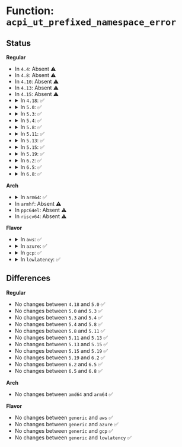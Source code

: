 # Function: <code>acpi_ut_prefixed_namespace_error</code>

## Status
<b>Regular</b>
<ul>
<li>
In <code>4.4</code>: Absent ⚠️
</li>
<li>
In <code>4.8</code>: Absent ⚠️
</li>
<li>
In <code>4.10</code>: Absent ⚠️
</li>
<li>
In <code>4.13</code>: Absent ⚠️
</li>
<li>
In <code>4.15</code>: Absent ⚠️
</li>
<li>
<details>
<summary>In <code>4.18</code>: ✅</summary>

```c
void acpi_ut_prefixed_namespace_error(const char *module_name, u32 line_number, union acpi_generic_state *prefix_scope, const char *internal_path, acpi_status lookup_status);
```

**Collision:** Unique Global

**Inline:** No

**Transformation:** False

**Instances:**

```
In drivers/acpi/acpica/uterror.c (ffffffff815ba331)
Location: drivers/acpi/acpica/uterror.c:168
Inline: False
Direct callers:
  - drivers/acpi/acpica/dsfield.c:acpi_ds_create_index_field
  - drivers/acpi/acpica/dsfield.c:acpi_ds_create_index_field
  - drivers/acpi/acpica/dsfield.c:acpi_ds_create_bank_field
  - drivers/acpi/acpica/dsfield.c:acpi_ds_create_bank_field
  - drivers/acpi/acpica/dsfield.c:acpi_ds_init_field_objects
  - drivers/acpi/acpica/dsfield.c:acpi_ds_create_field
  - drivers/acpi/acpica/dsfield.c:acpi_ds_get_field_names
  - drivers/acpi/acpica/dsfield.c:acpi_ds_get_field_names
  - drivers/acpi/acpica/dsfield.c:acpi_ds_create_buffer_field
  - drivers/acpi/acpica/dsobject.c:acpi_ds_build_internal_object
  - drivers/acpi/acpica/dsutils.c:acpi_ds_create_operand
  - drivers/acpi/acpica/dswload.c:acpi_ds_load1_begin_op
  - drivers/acpi/acpica/dswload.c:acpi_ds_load1_begin_op
  - drivers/acpi/acpica/dswload2.c:acpi_ds_load2_end_op
  - drivers/acpi/acpica/dswload2.c:acpi_ds_load2_begin_op
  - drivers/acpi/acpica/dswload2.c:acpi_ds_load2_begin_op
  - drivers/acpi/acpica/nsconvert.c:acpi_ns_convert_to_reference
  - drivers/acpi/acpica/psargs.c:acpi_ps_get_next_namepath
```
**Symbols:**

```
ffffffff815ba331-ffffffff815ba405: acpi_ut_prefixed_namespace_error (STB_GLOBAL)
```
</details>
</li>
<li>
<details>
<summary>In <code>5.0</code>: ✅</summary>

```c
void acpi_ut_prefixed_namespace_error(const char *module_name, u32 line_number, union acpi_generic_state *prefix_scope, const char *internal_path, acpi_status lookup_status);
```

**Collision:** Unique Global

**Inline:** No

**Transformation:** False

**Instances:**

```
In drivers/acpi/acpica/uterror.c (ffffffff815d378b)
Location: drivers/acpi/acpica/uterror.c:168
Inline: False
Direct callers:
  - drivers/acpi/acpica/dsfield.c:acpi_ds_create_index_field
  - drivers/acpi/acpica/dsfield.c:acpi_ds_create_index_field
  - drivers/acpi/acpica/dsfield.c:acpi_ds_create_bank_field
  - drivers/acpi/acpica/dsfield.c:acpi_ds_create_bank_field
  - drivers/acpi/acpica/dsfield.c:acpi_ds_init_field_objects
  - drivers/acpi/acpica/dsfield.c:acpi_ds_create_field
  - drivers/acpi/acpica/dsfield.c:acpi_ds_get_field_names
  - drivers/acpi/acpica/dsfield.c:acpi_ds_get_field_names
  - drivers/acpi/acpica/dsfield.c:acpi_ds_create_buffer_field
  - drivers/acpi/acpica/dsobject.c:acpi_ds_build_internal_object
  - drivers/acpi/acpica/dsutils.c:acpi_ds_create_operand
  - drivers/acpi/acpica/dswload.c:acpi_ds_load1_begin_op
  - drivers/acpi/acpica/dswload.c:acpi_ds_load1_begin_op
  - drivers/acpi/acpica/dswload2.c:acpi_ds_load2_end_op
  - drivers/acpi/acpica/dswload2.c:acpi_ds_load2_begin_op
  - drivers/acpi/acpica/dswload2.c:acpi_ds_load2_begin_op
  - drivers/acpi/acpica/nsconvert.c:acpi_ns_convert_to_reference
  - drivers/acpi/acpica/psargs.c:acpi_ps_get_next_namepath
```
**Symbols:**

```
ffffffff815d378b-ffffffff815d385f: acpi_ut_prefixed_namespace_error (STB_GLOBAL)
```
</details>
</li>
<li>
<details>
<summary>In <code>5.3</code>: ✅</summary>

```c
void acpi_ut_prefixed_namespace_error(const char *module_name, u32 line_number, union acpi_generic_state *prefix_scope, const char *internal_path, acpi_status lookup_status);
```

**Collision:** Unique Global

**Inline:** No

**Transformation:** False

**Instances:**

```
In drivers/acpi/acpica/uterror.c (ffffffff81605108)
Location: drivers/acpi/acpica/uterror.c:168
Inline: False
Direct callers:
  - drivers/acpi/acpica/dsfield.c:acpi_ds_create_index_field
  - drivers/acpi/acpica/dsfield.c:acpi_ds_create_index_field
  - drivers/acpi/acpica/dsfield.c:acpi_ds_create_bank_field
  - drivers/acpi/acpica/dsfield.c:acpi_ds_create_bank_field
  - drivers/acpi/acpica/dsfield.c:acpi_ds_init_field_objects
  - drivers/acpi/acpica/dsfield.c:acpi_ds_create_field
  - drivers/acpi/acpica/dsfield.c:acpi_ds_get_field_names
  - drivers/acpi/acpica/dsfield.c:acpi_ds_get_field_names
  - drivers/acpi/acpica/dsfield.c:acpi_ds_create_buffer_field
  - drivers/acpi/acpica/dsobject.c:acpi_ds_build_internal_object
  - drivers/acpi/acpica/dsutils.c:acpi_ds_create_operand
  - drivers/acpi/acpica/dswload.c:acpi_ds_load1_begin_op
  - drivers/acpi/acpica/dswload.c:acpi_ds_load1_begin_op
  - drivers/acpi/acpica/dswload2.c:acpi_ds_load2_end_op
  - drivers/acpi/acpica/dswload2.c:acpi_ds_load2_begin_op
  - drivers/acpi/acpica/dswload2.c:acpi_ds_load2_begin_op
  - drivers/acpi/acpica/nsconvert.c:acpi_ns_convert_to_reference
  - drivers/acpi/acpica/psargs.c:acpi_ps_get_next_namepath
```
**Symbols:**

```
ffffffff81605108-ffffffff816051e2: acpi_ut_prefixed_namespace_error (STB_GLOBAL)
```
</details>
</li>
<li>
<details>
<summary>In <code>5.4</code>: ✅</summary>

```c
void acpi_ut_prefixed_namespace_error(const char *module_name, u32 line_number, union acpi_generic_state *prefix_scope, const char *internal_path, acpi_status lookup_status);
```

**Collision:** Unique Global

**Inline:** No

**Transformation:** False

**Instances:**

```
In drivers/acpi/acpica/uterror.c (ffffffff816265b2)
Location: drivers/acpi/acpica/uterror.c:168
Inline: False
Direct callers:
  - drivers/acpi/acpica/dsfield.c:acpi_ds_create_index_field
  - drivers/acpi/acpica/dsfield.c:acpi_ds_create_index_field
  - drivers/acpi/acpica/dsfield.c:acpi_ds_create_bank_field
  - drivers/acpi/acpica/dsfield.c:acpi_ds_create_bank_field
  - drivers/acpi/acpica/dsfield.c:acpi_ds_init_field_objects
  - drivers/acpi/acpica/dsfield.c:acpi_ds_create_field
  - drivers/acpi/acpica/dsfield.c:acpi_ds_get_field_names
  - drivers/acpi/acpica/dsfield.c:acpi_ds_get_field_names
  - drivers/acpi/acpica/dsfield.c:acpi_ds_create_buffer_field
  - drivers/acpi/acpica/dsobject.c:acpi_ds_build_internal_object
  - drivers/acpi/acpica/dsutils.c:acpi_ds_create_operand
  - drivers/acpi/acpica/dswload.c:acpi_ds_load1_begin_op
  - drivers/acpi/acpica/dswload.c:acpi_ds_load1_begin_op
  - drivers/acpi/acpica/dswload2.c:acpi_ds_load2_end_op
  - drivers/acpi/acpica/dswload2.c:acpi_ds_load2_begin_op
  - drivers/acpi/acpica/dswload2.c:acpi_ds_load2_begin_op
  - drivers/acpi/acpica/nsconvert.c:acpi_ns_convert_to_reference
  - drivers/acpi/acpica/psargs.c:acpi_ps_get_next_namepath
```
**Symbols:**

```
ffffffff816265b2-ffffffff8162668c: acpi_ut_prefixed_namespace_error (STB_GLOBAL)
```
</details>
</li>
<li>
<details>
<summary>In <code>5.8</code>: ✅</summary>

```c
void acpi_ut_prefixed_namespace_error(const char *module_name, u32 line_number, union acpi_generic_state *prefix_scope, const char *internal_path, acpi_status lookup_status);
```

**Collision:** Unique Global

**Inline:** No

**Transformation:** False

**Instances:**

```
In drivers/acpi/acpica/uterror.c (ffffffff816d2d62)
Location: drivers/acpi/acpica/uterror.c:168
Inline: False
Direct callers:
  - drivers/acpi/acpica/dsfield.c:acpi_ds_create_index_field
  - drivers/acpi/acpica/dsfield.c:acpi_ds_create_index_field
  - drivers/acpi/acpica/dsfield.c:acpi_ds_create_bank_field
  - drivers/acpi/acpica/dsfield.c:acpi_ds_create_bank_field
  - drivers/acpi/acpica/dsfield.c:acpi_ds_init_field_objects
  - drivers/acpi/acpica/dsfield.c:acpi_ds_create_field
  - drivers/acpi/acpica/dsfield.c:acpi_ds_get_field_names
  - drivers/acpi/acpica/dsfield.c:acpi_ds_get_field_names
  - drivers/acpi/acpica/dsfield.c:acpi_ds_create_buffer_field
  - drivers/acpi/acpica/dsobject.c:acpi_ds_build_internal_object
  - drivers/acpi/acpica/dsutils.c:acpi_ds_create_operand
  - drivers/acpi/acpica/dswload.c:acpi_ds_load1_begin_op
  - drivers/acpi/acpica/dswload.c:acpi_ds_load1_begin_op
  - drivers/acpi/acpica/dswload2.c:acpi_ds_load2_end_op
  - drivers/acpi/acpica/dswload2.c:acpi_ds_load2_begin_op
  - drivers/acpi/acpica/dswload2.c:acpi_ds_load2_begin_op
  - drivers/acpi/acpica/nsconvert.c:acpi_ns_convert_to_reference
  - drivers/acpi/acpica/psargs.c:acpi_ps_get_next_namepath
```
**Symbols:**

```
ffffffff816d2d62-ffffffff816d2e3c: acpi_ut_prefixed_namespace_error (STB_GLOBAL)
```
</details>
</li>
<li>
<details>
<summary>In <code>5.11</code>: ✅</summary>

```c
void acpi_ut_prefixed_namespace_error(const char *module_name, u32 line_number, union acpi_generic_state *prefix_scope, const char *internal_path, acpi_status lookup_status);
```

**Collision:** Unique Global

**Inline:** No

**Transformation:** False

**Instances:**

```
In drivers/acpi/acpica/uterror.c (ffffffff816f0d40)
Location: drivers/acpi/acpica/uterror.c:168
Inline: False
Direct callers:
  - drivers/acpi/acpica/dsfield.c:acpi_ds_create_index_field
  - drivers/acpi/acpica/dsfield.c:acpi_ds_create_index_field
  - drivers/acpi/acpica/dsfield.c:acpi_ds_create_bank_field
  - drivers/acpi/acpica/dsfield.c:acpi_ds_create_bank_field
  - drivers/acpi/acpica/dsfield.c:acpi_ds_init_field_objects
  - drivers/acpi/acpica/dsfield.c:acpi_ds_create_field
  - drivers/acpi/acpica/dsfield.c:acpi_ds_get_field_names
  - drivers/acpi/acpica/dsfield.c:acpi_ds_get_field_names
  - drivers/acpi/acpica/dsfield.c:acpi_ds_create_buffer_field
  - drivers/acpi/acpica/dsobject.c:acpi_ds_build_internal_object
  - drivers/acpi/acpica/dsutils.c:acpi_ds_create_operand
  - drivers/acpi/acpica/dswload.c:acpi_ds_load1_begin_op
  - drivers/acpi/acpica/dswload.c:acpi_ds_load1_begin_op
  - drivers/acpi/acpica/dswload2.c:acpi_ds_load2_end_op
  - drivers/acpi/acpica/dswload2.c:acpi_ds_load2_begin_op
  - drivers/acpi/acpica/dswload2.c:acpi_ds_load2_begin_op
  - drivers/acpi/acpica/nsconvert.c:acpi_ns_convert_to_reference
  - drivers/acpi/acpica/psargs.c:acpi_ps_get_next_namepath
```
**Symbols:**

```
ffffffff816f0d40-ffffffff816f0e1a: acpi_ut_prefixed_namespace_error (STB_GLOBAL)
```
</details>
</li>
<li>
<details>
<summary>In <code>5.13</code>: ✅</summary>

```c
void acpi_ut_prefixed_namespace_error(const char *module_name, u32 line_number, union acpi_generic_state *prefix_scope, const char *internal_path, acpi_status lookup_status);
```

**Collision:** Unique Global

**Inline:** No

**Transformation:** False

**Instances:**

```
In drivers/acpi/acpica/uterror.c (ffffffff816d2bea)
Location: drivers/acpi/acpica/uterror.c:168
Inline: False
Direct callers:
  - drivers/acpi/acpica/dsfield.c:acpi_ds_create_index_field
  - drivers/acpi/acpica/dsfield.c:acpi_ds_create_index_field
  - drivers/acpi/acpica/dsfield.c:acpi_ds_create_bank_field
  - drivers/acpi/acpica/dsfield.c:acpi_ds_create_bank_field
  - drivers/acpi/acpica/dsfield.c:acpi_ds_init_field_objects
  - drivers/acpi/acpica/dsfield.c:acpi_ds_create_field
  - drivers/acpi/acpica/dsfield.c:acpi_ds_get_field_names
  - drivers/acpi/acpica/dsfield.c:acpi_ds_get_field_names
  - drivers/acpi/acpica/dsfield.c:acpi_ds_create_buffer_field
  - drivers/acpi/acpica/dsobject.c:acpi_ds_build_internal_object
  - drivers/acpi/acpica/dsutils.c:acpi_ds_create_operand
  - drivers/acpi/acpica/dswload.c:acpi_ds_load1_begin_op
  - drivers/acpi/acpica/dswload.c:acpi_ds_load1_begin_op
  - drivers/acpi/acpica/dswload2.c:acpi_ds_load2_end_op
  - drivers/acpi/acpica/dswload2.c:acpi_ds_load2_begin_op
  - drivers/acpi/acpica/dswload2.c:acpi_ds_load2_begin_op
  - drivers/acpi/acpica/nsconvert.c:acpi_ns_convert_to_reference
  - drivers/acpi/acpica/psargs.c:acpi_ps_get_next_namepath
```
**Symbols:**

```
ffffffff816d2bea-ffffffff816d2cc1: acpi_ut_prefixed_namespace_error (STB_GLOBAL)
```
</details>
</li>
<li>
<details>
<summary>In <code>5.15</code>: ✅</summary>

```c
void acpi_ut_prefixed_namespace_error(const char *module_name, u32 line_number, union acpi_generic_state *prefix_scope, const char *internal_path, acpi_status lookup_status);
```

**Collision:** Unique Global

**Inline:** No

**Transformation:** False

**Instances:**

```
In drivers/acpi/acpica/uterror.c (ffffffff8174a42e)
Location: drivers/acpi/acpica/uterror.c:168
Inline: False
Direct callers:
  - drivers/acpi/acpica/dsfield.c:acpi_ds_create_index_field
  - drivers/acpi/acpica/dsfield.c:acpi_ds_create_index_field
  - drivers/acpi/acpica/dsfield.c:acpi_ds_create_bank_field
  - drivers/acpi/acpica/dsfield.c:acpi_ds_create_bank_field
  - drivers/acpi/acpica/dsfield.c:acpi_ds_init_field_objects
  - drivers/acpi/acpica/dsfield.c:acpi_ds_create_field
  - drivers/acpi/acpica/dsfield.c:acpi_ds_get_field_names
  - drivers/acpi/acpica/dsfield.c:acpi_ds_get_field_names
  - drivers/acpi/acpica/dsfield.c:acpi_ds_create_buffer_field
  - drivers/acpi/acpica/dsobject.c:acpi_ds_build_internal_object
  - drivers/acpi/acpica/dsutils.c:acpi_ds_create_operand
  - drivers/acpi/acpica/dswload.c:acpi_ds_load1_begin_op
  - drivers/acpi/acpica/dswload.c:acpi_ds_load1_begin_op
  - drivers/acpi/acpica/dswload2.c:acpi_ds_load2_end_op
  - drivers/acpi/acpica/dswload2.c:acpi_ds_load2_begin_op
  - drivers/acpi/acpica/dswload2.c:acpi_ds_load2_begin_op
  - drivers/acpi/acpica/nsconvert.c:acpi_ns_convert_to_reference
  - drivers/acpi/acpica/psargs.c:acpi_ps_get_next_namepath
```
**Symbols:**

```
ffffffff8174a42e-ffffffff8174a505: acpi_ut_prefixed_namespace_error (STB_GLOBAL)
```
</details>
</li>
<li>
<details>
<summary>In <code>5.19</code>: ✅</summary>

```c
void acpi_ut_prefixed_namespace_error(const char *module_name, u32 line_number, union acpi_generic_state *prefix_scope, const char *internal_path, acpi_status lookup_status);
```

**Collision:** Unique Global

**Inline:** No

**Transformation:** False

**Instances:**

```
In drivers/acpi/acpica/uterror.c (ffffffff8187c8a5)
Location: drivers/acpi/acpica/uterror.c:168
Inline: False
Direct callers:
  - drivers/acpi/acpica/dsfield.c:acpi_ds_create_index_field
  - drivers/acpi/acpica/dsfield.c:acpi_ds_create_index_field
  - drivers/acpi/acpica/dsfield.c:acpi_ds_create_bank_field
  - drivers/acpi/acpica/dsfield.c:acpi_ds_create_bank_field
  - drivers/acpi/acpica/dsfield.c:acpi_ds_init_field_objects
  - drivers/acpi/acpica/dsfield.c:acpi_ds_create_field
  - drivers/acpi/acpica/dsfield.c:acpi_ds_get_field_names
  - drivers/acpi/acpica/dsfield.c:acpi_ds_get_field_names
  - drivers/acpi/acpica/dsfield.c:acpi_ds_create_buffer_field
  - drivers/acpi/acpica/dsobject.c:acpi_ds_build_internal_object
  - drivers/acpi/acpica/dsutils.c:acpi_ds_create_operand
  - drivers/acpi/acpica/dswload.c:acpi_ds_load1_begin_op
  - drivers/acpi/acpica/dswload.c:acpi_ds_load1_begin_op
  - drivers/acpi/acpica/dswload2.c:acpi_ds_load2_end_op
  - drivers/acpi/acpica/dswload2.c:acpi_ds_load2_begin_op
  - drivers/acpi/acpica/dswload2.c:acpi_ds_load2_begin_op
  - drivers/acpi/acpica/nsconvert.c:acpi_ns_convert_to_reference
  - drivers/acpi/acpica/psargs.c:acpi_ps_get_next_namepath
```
**Symbols:**

```
ffffffff8187c8a5-ffffffff8187c99a: acpi_ut_prefixed_namespace_error (STB_GLOBAL)
```
</details>
</li>
<li>
<details>
<summary>In <code>6.2</code>: ✅</summary>

```c
void acpi_ut_prefixed_namespace_error(const char *module_name, u32 line_number, union acpi_generic_state *prefix_scope, const char *internal_path, acpi_status lookup_status);
```

**Collision:** Unique Global

**Inline:** No

**Transformation:** False

**Instances:**

```
In drivers/acpi/acpica/uterror.c (ffffffff819bfe70)
Location: drivers/acpi/acpica/uterror.c:168
Inline: False
Direct callers:
  - drivers/acpi/acpica/dsfield.c:acpi_ds_create_index_field
  - drivers/acpi/acpica/dsfield.c:acpi_ds_create_index_field
  - drivers/acpi/acpica/dsfield.c:acpi_ds_create_bank_field
  - drivers/acpi/acpica/dsfield.c:acpi_ds_create_bank_field
  - drivers/acpi/acpica/dsfield.c:acpi_ds_init_field_objects
  - drivers/acpi/acpica/dsfield.c:acpi_ds_create_field
  - drivers/acpi/acpica/dsfield.c:acpi_ds_get_field_names
  - drivers/acpi/acpica/dsfield.c:acpi_ds_get_field_names
  - drivers/acpi/acpica/dsfield.c:acpi_ds_create_buffer_field
  - drivers/acpi/acpica/dsobject.c:acpi_ds_build_internal_object
  - drivers/acpi/acpica/dsutils.c:acpi_ds_create_operand
  - drivers/acpi/acpica/dswload.c:acpi_ds_load1_begin_op
  - drivers/acpi/acpica/dswload.c:acpi_ds_load1_begin_op
  - drivers/acpi/acpica/dswload2.c:acpi_ds_load2_end_op
  - drivers/acpi/acpica/dswload2.c:acpi_ds_load2_begin_op
  - drivers/acpi/acpica/dswload2.c:acpi_ds_load2_begin_op
  - drivers/acpi/acpica/nsconvert.c:acpi_ns_convert_to_reference
  - drivers/acpi/acpica/psargs.c:acpi_ps_get_next_namepath
```
**Symbols:**

```
ffffffff819bfe70-ffffffff819bff83: acpi_ut_prefixed_namespace_error (STB_GLOBAL)
```
</details>
</li>
<li>
<details>
<summary>In <code>6.5</code>: ✅</summary>

```c
void acpi_ut_prefixed_namespace_error(const char *module_name, u32 line_number, union acpi_generic_state *prefix_scope, const char *internal_path, acpi_status lookup_status);
```

**Collision:** Unique Global

**Inline:** No

**Transformation:** False

**Instances:**

```
In drivers/acpi/acpica/uterror.c (ffffffff81a07070)
Location: drivers/acpi/acpica/uterror.c:168
Inline: False
Direct callers:
  - drivers/acpi/acpica/dsfield.c:acpi_ds_create_index_field
  - drivers/acpi/acpica/dsfield.c:acpi_ds_create_index_field
  - drivers/acpi/acpica/dsfield.c:acpi_ds_create_bank_field
  - drivers/acpi/acpica/dsfield.c:acpi_ds_create_bank_field
  - drivers/acpi/acpica/dsfield.c:acpi_ds_init_field_objects
  - drivers/acpi/acpica/dsfield.c:acpi_ds_create_field
  - drivers/acpi/acpica/dsfield.c:acpi_ds_get_field_names
  - drivers/acpi/acpica/dsfield.c:acpi_ds_get_field_names
  - drivers/acpi/acpica/dsfield.c:acpi_ds_create_buffer_field
  - drivers/acpi/acpica/dsobject.c:acpi_ds_build_internal_object
  - drivers/acpi/acpica/dsutils.c:acpi_ds_create_operand
  - drivers/acpi/acpica/dswload.c:acpi_ds_load1_begin_op
  - drivers/acpi/acpica/dswload.c:acpi_ds_load1_begin_op
  - drivers/acpi/acpica/dswload2.c:acpi_ds_load2_end_op
  - drivers/acpi/acpica/dswload2.c:acpi_ds_load2_begin_op
  - drivers/acpi/acpica/dswload2.c:acpi_ds_load2_begin_op
  - drivers/acpi/acpica/nsconvert.c:acpi_ns_convert_to_reference
  - drivers/acpi/acpica/psargs.c:acpi_ps_get_next_namepath
```
**Symbols:**

```
ffffffff81a07070-ffffffff81a07183: acpi_ut_prefixed_namespace_error (STB_GLOBAL)
```
</details>
</li>
<li>
<details>
<summary>In <code>6.8</code>: ✅</summary>

```c
void acpi_ut_prefixed_namespace_error(const char *module_name, u32 line_number, union acpi_generic_state *prefix_scope, const char *internal_path, acpi_status lookup_status);
```

**Collision:** Unique Global

**Inline:** No

**Transformation:** False

**Instances:**

```
In drivers/acpi/acpica/uterror.c (ffffffff81a51f10)
Location: drivers/acpi/acpica/uterror.c:168
Inline: False
Direct callers:
  - drivers/acpi/acpica/dsfield.c:acpi_ds_create_index_field
  - drivers/acpi/acpica/dsfield.c:acpi_ds_create_index_field
  - drivers/acpi/acpica/dsfield.c:acpi_ds_create_bank_field
  - drivers/acpi/acpica/dsfield.c:acpi_ds_create_bank_field
  - drivers/acpi/acpica/dsfield.c:acpi_ds_init_field_objects
  - drivers/acpi/acpica/dsfield.c:acpi_ds_create_field
  - drivers/acpi/acpica/dsfield.c:acpi_ds_get_field_names
  - drivers/acpi/acpica/dsfield.c:acpi_ds_get_field_names
  - drivers/acpi/acpica/dsfield.c:acpi_ds_create_buffer_field
  - drivers/acpi/acpica/dsobject.c:acpi_ds_build_internal_object
  - drivers/acpi/acpica/dsutils.c:acpi_ds_create_operand
  - drivers/acpi/acpica/dswload.c:acpi_ds_load1_begin_op
  - drivers/acpi/acpica/dswload.c:acpi_ds_load1_begin_op
  - drivers/acpi/acpica/dswload2.c:acpi_ds_load2_end_op
  - drivers/acpi/acpica/dswload2.c:acpi_ds_load2_begin_op
  - drivers/acpi/acpica/dswload2.c:acpi_ds_load2_begin_op
  - drivers/acpi/acpica/nsconvert.c:acpi_ns_convert_to_reference
  - drivers/acpi/acpica/psargs.c:acpi_ps_get_next_namepath
```
**Symbols:**

```
ffffffff81a51f10-ffffffff81a52023: acpi_ut_prefixed_namespace_error (STB_GLOBAL)
```
</details>
</li>
</ul>
<b>Arch</b>
<ul>
<li>
<details>
<summary>In <code>arm64</code>: ✅</summary>

```c
void acpi_ut_prefixed_namespace_error(const char *module_name, u32 line_number, union acpi_generic_state *prefix_scope, const char *internal_path, acpi_status lookup_status);
```

**Collision:** Unique Global

**Inline:** No

**Transformation:** False

**Instances:**

```
In drivers/acpi/acpica/uterror.c (ffff80001079ba84)
Location: drivers/acpi/acpica/uterror.c:168
Inline: False
Direct callers:
  - drivers/acpi/acpica/dsfield.c:acpi_ds_create_index_field
  - drivers/acpi/acpica/dsfield.c:acpi_ds_create_bank_field
  - drivers/acpi/acpica/dsfield.c:acpi_ds_init_field_objects
  - drivers/acpi/acpica/dsfield.c:acpi_ds_create_field
  - drivers/acpi/acpica/dsfield.c:acpi_ds_get_field_names
  - drivers/acpi/acpica/dsfield.c:acpi_ds_create_buffer_field
  - drivers/acpi/acpica/dsobject.c:acpi_ds_build_internal_object
  - drivers/acpi/acpica/dsutils.c:acpi_ds_create_operand
  - drivers/acpi/acpica/dswload.c:acpi_ds_load1_begin_op
  - drivers/acpi/acpica/dswload2.c:acpi_ds_load2_end_op
  - drivers/acpi/acpica/dswload2.c:acpi_ds_load2_begin_op
  - drivers/acpi/acpica/nsconvert.c:acpi_ns_convert_to_reference
  - drivers/acpi/acpica/psargs.c:acpi_ps_get_next_namepath
```
**Symbols:**

```
ffff80001079ba84-ffff80001079bb84: acpi_ut_prefixed_namespace_error (STB_GLOBAL)
```
</details>
</li>
<li>
In <code>armhf</code>: Absent ⚠️
</li>
<li>
In <code>ppc64el</code>: Absent ⚠️
</li>
<li>
In <code>riscv64</code>: Absent ⚠️
</li>
</ul>
<b>Flavor</b>
<ul>
<li>
<details>
<summary>In <code>aws</code>: ✅</summary>

```c
void acpi_ut_prefixed_namespace_error(const char *module_name, u32 line_number, union acpi_generic_state *prefix_scope, const char *internal_path, acpi_status lookup_status);
```

**Collision:** Unique Global

**Inline:** No

**Transformation:** False

**Instances:**

```
In drivers/acpi/acpica/uterror.c (ffffffff815fee14)
Location: drivers/acpi/acpica/uterror.c:168
Inline: False
Direct callers:
  - drivers/acpi/acpica/dsfield.c:acpi_ds_create_index_field
  - drivers/acpi/acpica/dsfield.c:acpi_ds_create_bank_field
  - drivers/acpi/acpica/dsfield.c:acpi_ds_init_field_objects
  - drivers/acpi/acpica/dsfield.c:acpi_ds_create_field
  - drivers/acpi/acpica/dsfield.c:acpi_ds_get_field_names
  - drivers/acpi/acpica/dsfield.c:acpi_ds_create_buffer_field
  - drivers/acpi/acpica/dsobject.c:acpi_ds_build_internal_object
  - drivers/acpi/acpica/dsutils.c:acpi_ds_create_operand
  - drivers/acpi/acpica/dswload.c:acpi_ds_load1_begin_op
  - drivers/acpi/acpica/dswload2.c:acpi_ds_load2_end_op
  - drivers/acpi/acpica/dswload2.c:acpi_ds_load2_begin_op
  - drivers/acpi/acpica/nsconvert.c:acpi_ns_convert_to_reference
  - drivers/acpi/acpica/psargs.c:acpi_ps_get_next_namepath
```
**Symbols:**

```
ffffffff815fee14-ffffffff815feeee: acpi_ut_prefixed_namespace_error (STB_GLOBAL)
```
</details>
</li>
<li>
<details>
<summary>In <code>azure</code>: ✅</summary>

```c
void acpi_ut_prefixed_namespace_error(const char *module_name, u32 line_number, union acpi_generic_state *prefix_scope, const char *internal_path, acpi_status lookup_status);
```

**Collision:** Unique Global

**Inline:** No

**Transformation:** False

**Instances:**

```
In drivers/acpi/acpica/uterror.c (ffffffff815ea30b)
Location: drivers/acpi/acpica/uterror.c:168
Inline: False
Direct callers:
  - drivers/acpi/acpica/dsfield.c:acpi_ds_create_index_field
  - drivers/acpi/acpica/dsfield.c:acpi_ds_create_bank_field
  - drivers/acpi/acpica/dsfield.c:acpi_ds_init_field_objects
  - drivers/acpi/acpica/dsfield.c:acpi_ds_create_field
  - drivers/acpi/acpica/dsfield.c:acpi_ds_get_field_names
  - drivers/acpi/acpica/dsfield.c:acpi_ds_create_buffer_field
  - drivers/acpi/acpica/dsobject.c:acpi_ds_build_internal_object
  - drivers/acpi/acpica/dsutils.c:acpi_ds_create_operand
  - drivers/acpi/acpica/dswload.c:acpi_ds_load1_begin_op
  - drivers/acpi/acpica/dswload2.c:acpi_ds_load2_end_op
  - drivers/acpi/acpica/dswload2.c:acpi_ds_load2_begin_op
  - drivers/acpi/acpica/nsconvert.c:acpi_ns_convert_to_reference
  - drivers/acpi/acpica/psargs.c:acpi_ps_get_next_namepath
```
**Symbols:**

```
ffffffff815ea30b-ffffffff815ea3e5: acpi_ut_prefixed_namespace_error (STB_GLOBAL)
```
</details>
</li>
<li>
<details>
<summary>In <code>gcp</code>: ✅</summary>

```c
void acpi_ut_prefixed_namespace_error(const char *module_name, u32 line_number, union acpi_generic_state *prefix_scope, const char *internal_path, acpi_status lookup_status);
```

**Collision:** Unique Global

**Inline:** No

**Transformation:** False

**Instances:**

```
In drivers/acpi/acpica/uterror.c (ffffffff8161a892)
Location: drivers/acpi/acpica/uterror.c:168
Inline: False
Direct callers:
  - drivers/acpi/acpica/dsfield.c:acpi_ds_create_index_field
  - drivers/acpi/acpica/dsfield.c:acpi_ds_create_index_field
  - drivers/acpi/acpica/dsfield.c:acpi_ds_create_bank_field
  - drivers/acpi/acpica/dsfield.c:acpi_ds_create_bank_field
  - drivers/acpi/acpica/dsfield.c:acpi_ds_init_field_objects
  - drivers/acpi/acpica/dsfield.c:acpi_ds_create_field
  - drivers/acpi/acpica/dsfield.c:acpi_ds_get_field_names
  - drivers/acpi/acpica/dsfield.c:acpi_ds_get_field_names
  - drivers/acpi/acpica/dsfield.c:acpi_ds_create_buffer_field
  - drivers/acpi/acpica/dsobject.c:acpi_ds_build_internal_object
  - drivers/acpi/acpica/dsutils.c:acpi_ds_create_operand
  - drivers/acpi/acpica/dswload.c:acpi_ds_load1_begin_op
  - drivers/acpi/acpica/dswload.c:acpi_ds_load1_begin_op
  - drivers/acpi/acpica/dswload2.c:acpi_ds_load2_end_op
  - drivers/acpi/acpica/dswload2.c:acpi_ds_load2_begin_op
  - drivers/acpi/acpica/dswload2.c:acpi_ds_load2_begin_op
  - drivers/acpi/acpica/nsconvert.c:acpi_ns_convert_to_reference
  - drivers/acpi/acpica/psargs.c:acpi_ps_get_next_namepath
```
**Symbols:**

```
ffffffff8161a892-ffffffff8161a96c: acpi_ut_prefixed_namespace_error (STB_GLOBAL)
```
</details>
</li>
<li>
<details>
<summary>In <code>lowlatency</code>: ✅</summary>

```c
void acpi_ut_prefixed_namespace_error(const char *module_name, u32 line_number, union acpi_generic_state *prefix_scope, const char *internal_path, acpi_status lookup_status);
```

**Collision:** Unique Global

**Inline:** No

**Transformation:** False

**Instances:**

```
In drivers/acpi/acpica/uterror.c (ffffffff81634742)
Location: drivers/acpi/acpica/uterror.c:168
Inline: False
Direct callers:
  - drivers/acpi/acpica/dsfield.c:acpi_ds_create_index_field
  - drivers/acpi/acpica/dsfield.c:acpi_ds_create_index_field
  - drivers/acpi/acpica/dsfield.c:acpi_ds_create_bank_field
  - drivers/acpi/acpica/dsfield.c:acpi_ds_create_bank_field
  - drivers/acpi/acpica/dsfield.c:acpi_ds_init_field_objects
  - drivers/acpi/acpica/dsfield.c:acpi_ds_create_field
  - drivers/acpi/acpica/dsfield.c:acpi_ds_get_field_names
  - drivers/acpi/acpica/dsfield.c:acpi_ds_get_field_names
  - drivers/acpi/acpica/dsfield.c:acpi_ds_create_buffer_field
  - drivers/acpi/acpica/dsobject.c:acpi_ds_build_internal_object
  - drivers/acpi/acpica/dsutils.c:acpi_ds_create_operand
  - drivers/acpi/acpica/dswload.c:acpi_ds_load1_begin_op
  - drivers/acpi/acpica/dswload.c:acpi_ds_load1_begin_op
  - drivers/acpi/acpica/dswload2.c:acpi_ds_load2_end_op
  - drivers/acpi/acpica/dswload2.c:acpi_ds_load2_begin_op
  - drivers/acpi/acpica/dswload2.c:acpi_ds_load2_begin_op
  - drivers/acpi/acpica/nsconvert.c:acpi_ns_convert_to_reference
  - drivers/acpi/acpica/psargs.c:acpi_ps_get_next_namepath
```
**Symbols:**

```
ffffffff81634742-ffffffff8163481c: acpi_ut_prefixed_namespace_error (STB_GLOBAL)
```
</details>
</li>
</ul>

## Differences
<b>Regular</b>
<ul>
<li>
No changes between <code>4.18</code> and <code>5.0</code> ✅
</li>
<li>
No changes between <code>5.0</code> and <code>5.3</code> ✅
</li>
<li>
No changes between <code>5.3</code> and <code>5.4</code> ✅
</li>
<li>
No changes between <code>5.4</code> and <code>5.8</code> ✅
</li>
<li>
No changes between <code>5.8</code> and <code>5.11</code> ✅
</li>
<li>
No changes between <code>5.11</code> and <code>5.13</code> ✅
</li>
<li>
No changes between <code>5.13</code> and <code>5.15</code> ✅
</li>
<li>
No changes between <code>5.15</code> and <code>5.19</code> ✅
</li>
<li>
No changes between <code>5.19</code> and <code>6.2</code> ✅
</li>
<li>
No changes between <code>6.2</code> and <code>6.5</code> ✅
</li>
<li>
No changes between <code>6.5</code> and <code>6.8</code> ✅
</li>
</ul>
<b>Arch</b>
<ul>
<li>
No changes between <code>amd64</code> and <code>arm64</code> ✅
</li>
</ul>
<b>Flavor</b>
<ul>
<li>
No changes between <code>generic</code> and <code>aws</code> ✅
</li>
<li>
No changes between <code>generic</code> and <code>azure</code> ✅
</li>
<li>
No changes between <code>generic</code> and <code>gcp</code> ✅
</li>
<li>
No changes between <code>generic</code> and <code>lowlatency</code> ✅
</li>
</ul>
